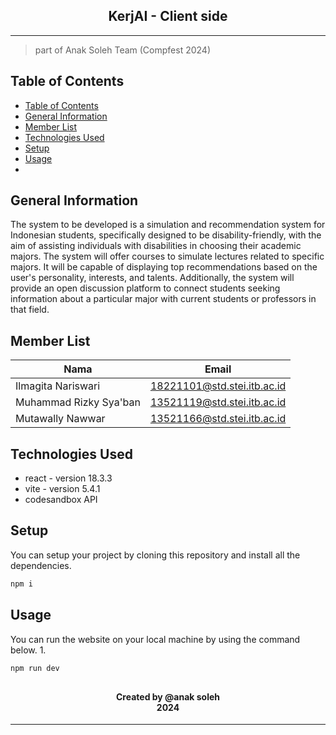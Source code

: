 <h2 align="center">
  KerjAI - Client side<br/>
</h2>
<hr>

> part of Anak Soleh Team (Compfest 2024)

## Table of Contents
- [Table of Contents](#table-of-contents)
- [General Information](#general-information)
- [Member List](#member-list)
- [Technologies Used](#technologies-used)
- [Setup](#setup)
- [Usage](#usage)
- [](#)

<a name="general-information"></a>

## General Information
The system to be developed is a simulation and recommendation system for Indonesian students, specifically designed to be disability-friendly, with the aim of assisting individuals with disabilities in choosing their academic majors. The system will offer courses to simulate lectures related to specific majors. It will be capable of displaying top recommendations based on the user's personality, interests, and talents. Additionally, the system will provide an open discussion platform to connect students seeking information about a particular major with current students or professors in that field.  

<a name="member-list"></a>

## Member List

| Nama                  | Email                       |
| --------------------- | --------------------------- |
| Ilmagita Nariswari    | 18221101@std.stei.itb.ac.id |
| Muhammad Rizky Sya'ban| 13521119@std.stei.itb.ac.id |
| Mutawally Nawwar      | 13521166@std.stei.itb.ac.id |

<a name="technologies-used"></a>

## Technologies Used
- react - version 18.3.3
- vite - version 5.4.1
- codesandbox API
  
<a name="setup"></a>

## Setup
You can setup your project by cloning this repository and install all the dependencies.

```bash
npm i
```

<a name="usage"></a>

## Usage
You can run the website on your local machine by using the command below.
1. 
```bash
npm run dev
```

<a name="contact"></a>
## 
<h4 align="center">
  Created by @anak soleh<br/>
  2024
</h4>
<hr>

